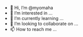 - 👋 Hi, I’m @myomaha
- 👀 I’m interested in ...
- 🌱 I’m currently learning ...
- 💞️ I’m looking to collaborate on ...
- 📫 How to reach me ...

<!---
myomaha/myomaha is a ✨ special ✨ repository because its `README.md` (this file) appears on your GitHub profile.
You can click the Preview link to take a look at your changes.
--->
